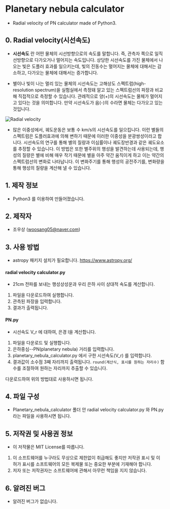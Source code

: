 # Planetary nebula calculator

- Radial velocity of PN calculator made of Python3.

## 0. Radial velocity(시선속도)
- **시선속도** 란 어떤 물체의 시선방향으로의 속도를 말합니다. 즉, 관측자 쪽으로 일직선방향으로 다가오거나 멀어지는 속도입니다. 상당한 시선속도를 가진 물체에서 나오는 빛은 도플러 효과를 일으키는데, 빛의 진동수는 멀어지는 물체에 대해서는 감소하고, 다가오는 물체에 대해서는 증가합니다.

- 별이나 빛이 나는 멀리 있는 물체의 시선속도는 고해상도 스펙트럼(high-resolution spectrum)을 실험실에서 측정돼 알고 있는 스펙트럼선의 파장과 비교해 직접적으로 측정할 수 있습니다. 관례적으로 양(+)의 시선속도는 물체가 멀어지고 있다는 것을 의미합니다. 만약 시선속도가 음(-)의 수라면 물체는 다가오고 있는 것입니다.

![Radial velocity](https://www.researchgate.net/profile/Rolando_Cardenas/publication/337949705/figure/fig1/AS:836779494088705@1576515186052/Use-of-the-Doppler-effect-to-estimate-the-radial-velocity-of-a-star-as-seen-from-Earth.ppm)


- 많은 이중성에서, 궤도운동은 보통 수 km/s의 시선속도를 일으킵니다. 이런 별들의 스펙트럼은 도플러효과에 의해 변하기 때문에 이러한 이중성을 분광쌍성이라고 합니다. 시선속도의 연구를 통해 별의 질량과 이심률이나 궤도장반경과 같은 궤도요소를 추정할 수 있습니다. 이 방법은 또한 별주위의 행성을 발견하는데 사용되는데, 행성의 질량은 별에 비해 매우 작기 때문에 별을 아주 약간 움직이게 하고 이는 약간의 스펙트럼선의 변화로 나타납니다. 이 변화주기를 통해 행성의 공전주기를, 변화량을 통해 행성의 질량을 계산해 낼 수 있습니다. 

## 1. 제작 정보
- Python3 를 이용하여 만들어졌습니다. 

## 2. 제작자
- 조우상 (woosang05@naver.com)

## 3. 사용 방법
- astropy 패키지 설치가 필요합니다. https://www.astropy.org/

#### radial velocity calculator.py
- 21cm 전파를 보내는 행성상성운과 우리 은하 사이 상대적 속도를 계산합니다.

1. 파일을 다운로드하여 실행합니다.
2. 관측된 파장을 입력합니다.
3. 결과가 출력됩니다. 

#### PN.py 
- 시선속도 V_r 에 대하여, 은경 l을 계산합니다.

1. 파일을 다운로드 및 실행합니다.
2. 은하중심--PN(planetary nebula) 거리를 입력합니다.
3. planetary_nebula_calculator.py 에서 구한 시선속도(V_r) 를 입력합니다.
4. 결과값이 소수점 3째 자리까지 출력됩니다. `round(계산식, 표시를 원하는 자리수)` 함수를 조절하여 원하는 자리까지 추출할 수 있습니다.

다운로드하여 위의 방법대로 사용하시면 됩니다. 


## 4. 파일 구성
- Planetary_nebula_calculator 폴더 안 radial velocity calculator.py 와 PN.py 라는 파일을 사용하시면 됩니다. 

## 5. 저작권 및 사용권 정보
- 이 저작물은 MIT License를 따릅니다.     
1. 이 소프트웨어를 누구라도 무상으로 제한없이 취급해도 좋지만 저작권 표시 및 이 허가 표시를 소프트웨어의 모든 복제물 또는 중요한 부분에 기재해야 합니다. 
2. 저자 또는 저작권자는 소프트웨어에 관해서 아무런 책임을 지지 않습니다.

## 6. 알려진 버그
- 알려진 버그가 없습니다.
